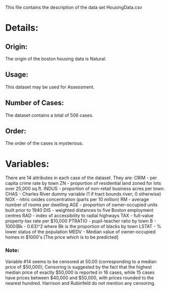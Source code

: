 This file contains the description of the data set HousingData.csv

# Details:
## Origin:
The origin of the boston housing data is Natural.

## Usage:
This dataset may be used for Assessment.

## Number of Cases:
The dataset contains a total of 506 cases.

## Order:
The order of the cases is mysterious.

# Variables:
There are 14 attributes in each case of the dataset. They are:
    CRIM - per capita crime rate by town
    ZN - proportion of residential land zoned for lots over 25,000 sq.ft.
    INDUS - proportion of non-retail business acres per town.
    CHAS - Charles River dummy variable (1 if tract bounds river; 0 otherwise)
    NOX - nitric oxides concentration (parts per 10 million)
    RM - average number of rooms per dwelling
    AGE - proportion of owner-occupied units built prior to 1940
    DIS - weighted distances to five Boston employment centres
    RAD - index of accessibility to radial highways
    TAX - full-value property-tax rate per $10,000
    PTRATIO - pupil-teacher ratio by town
    B - 1000(Bk - 0.63)^2 where Bk is the proportion of blacks by town
    LSTAT - % lower status of the population
    MEDV - Median value of owner-occupied homes in $1000's [The price which is to be predicted]

### Note:
Variable #14 seems to be censored at 50.00 (corresponding to a median price of $50,000); Censoring is suggested by the fact that the highest median price of exactly $50,000 is reported in 16 cases, while 15 cases have prices between $40,000 and $50,000, with prices rounded to the nearest hundred. Harrison and Rubinfeld do not mention any censoring.
